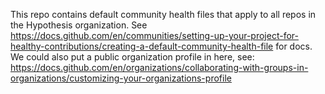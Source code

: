 This repo contains default community health files that apply to all repos in the Hypothesis organization.
See <https://docs.github.com/en/communities/setting-up-your-project-for-healthy-contributions/creating-a-default-community-health-file> for docs.
We could also put a public organization profile in here, see: https://docs.github.com/en/organizations/collaborating-with-groups-in-organizations/customizing-your-organizations-profile
